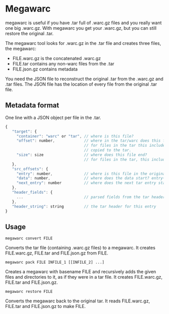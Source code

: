 Megawarc
========
megawarc is useful if you have .tar full of .warc.gz files and you really want one big .warc.gz. With megawarc you get your .warc.gz, but you can still restore the original .tar.

The megawarc tool looks for .warc.gz in the .tar file and creates three files, the megawarc:
* FILE.warc.gz   is the concatenated .warc.gz
* FILE.tar       contains any non-warc files from the .tar
* FILE.json.gz   contains metadata

You need the JSON file to reconstruct the original .tar from
the .warc.gz and .tar files. The JSON file has the location
of every file from the original .tar file.


Metadata format
---------------
One line with a JSON object per file in the .tar.
```js
{
   "target": {
     "container": "warc" or "tar", // where is this file?
     "offset": number,             // where in the tar/warc does this file start?
                                   // for files in the tar this includes the tar header, which is
                                   // copied to the tar.
     "size": size                  // where does this file end?
                                   // for files in the tar, this includes the padding to 512 bytes
   },
   "src_offsets": {
     "entry": number,              // where is this file in the original tar?
     "data": number,               // where does the data start? entry+512
     "next_entry": number          // where does the next tar entry start
   },
   "header_fields": {
     ...                           // parsed fields from the tar header
   },
   "header_string": string         // the tar header for this entry
}
```

Usage
-----
```
megawarc convert FILE
```

Converts the tar file (containing .warc.gz files) to a megawarc.
It creates FILE.warc.gz, FILE.tar and FILE.json.gz from FILE.

```
megawarc pack FILE INFILE_1 [[INFILE_2] ...]
```
Creates a megawarc with basename FILE and recursively adds the
given files and directories to it, as if they were in a tar file.
It creates FILE.warc.gz, FILE.tar and FILE.json.gz.

```
megawarc restore FILE
```

Converts the megawarc back to the original tar.
It reads FILE.warc.gz, FILE.tar and FILE.json.gz to make FILE.

